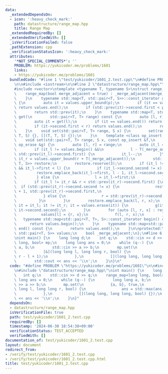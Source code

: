 ```yaml
---
data:
  _extendedDependsOn:
  - icon: ':heavy_check_mark:'
    path: datastructure/range_map.hpp
    title: Range Map
  _extendedRequiredBy: []
  _extendedVerifiedWith: []
  _isVerificationFailed: false
  _pathExtension: cpp
  _verificationStatusIcon: ':heavy_check_mark:'
  attributes:
    '*NOT_SPECIAL_COMMENTS*': ''
    PROBLEM: https://yukicoder.me/problems/1601
    links:
    - https://yukicoder.me/problems/1601
  bundledCode: "#line 1 \"test/yukicoder/1601_2.test.cpp\"\n#define PROBLEM \"https://yukicoder.me/problems/1601\"\
    \n\n#include <iostream>\n\n#line 2 \"datastructure/range_map.hpp\"\n#include <map>\n\
    #include <vector>\ntemplate <typename T, typename S>\nstruct range_map {\npublic:\n\
    \    range_map(bool merge_adjacent = true) : _merge_adjacent(merge_adjacent) {\n\
    \    }\n    typename std::map<T, std::pair<T, S>>::const_iterator get(T p) const\
    \ {\n        auto it = values.upper_bound(p);\n        if (it == values.begin())\
    \ return values.end();\n        if (std::prev(it)->second.first < p) return values.end();\n\
    \        return std::prev(it);\n    }\n    typename std::map<T, std::pair<T, S>>::const_iterator\
    \ get(\n        std::pair<T, T> range) const {\n        auto [l, r] = range;\n\
    \        auto it = get(l);\n        if (it == values.end()) return values.end();\n\
    \        if (it->second.first < r) return values.end();\n        return it;\n\
    \    }\n    void set(std::pair<T, T> range, S x) {\n        set(range, x, [](T,\
    \ T, S) {}, [](T, T, S) {});\n    }\n    template <class op_insert, class op_erase>\n\
    \    void set(std::pair<T, T> range, S x, const op_insert &f,\n             const\
    \ op_erase &g) {\n        auto [l, r] = range;\n        auto it_l = values.upper_bound(l);\n\
    \        if (it_l != values.begin() &&\n            l - T(_merge_adjacent) <=\
    \ std::prev(it_l)->second.first) {\n            it_l--;\n        }\n        auto\
    \ it_r = values.upper_bound(r + T(_merge_adjacent));\n        std::vector<std::tuple<T,\
    \ T, S>> restore;\n        restore.reserve(3);\n        if (it_l != values.end()\
    \ && it_l->first < l) {\n            if (it_l->second.second != x) {\n       \
    \         restore.emplace_back(it_l->first, l - 1, it_l->second.second);\n   \
    \         } else {\n                l = it_l->first;\n            }\n        }\n\
    \        if (it_l != it_r && r < std::prev(it_r)->second.first) {\n          \
    \  if (std::prev(it_r)->second.second != x) {\n                restore.emplace_back(r\
    \ + 1, std::prev(it_r)->second.first,\n                                     std::prev(it_r)->second.second);\n\
    \            } else {\n                r = std::prev(it_r)->second.first;\n  \
    \          }\n        }\n        restore.emplace_back(l, r, x);\n        for (auto\
    \ it = it_l; it != it_r; it = values.erase(it)) {\n            g(it->first, it->second.first,\
    \ it->second.second);\n        }\n        for (auto [l, r, x] : restore) {\n \
    \           values[l] = {r, x};\n            f(l, r, x);\n        }\n    }\n \
    \   typename std::map<std::pair<T, T>, S>::const_iterator begin() const {\n  \
    \      return values.begin();\n    }\n    typename std::map<std::pair<T, T>, S>::const_iterator\
    \ end() const {\n        return values.end();\n    }\n\nprotected:\n    std::map<T,\
    \ std::pair<T, S>> values;\n    bool _merge_adjacent;\n};\n#line 6 \"test/yukicoder/1601_2.test.cpp\"\
    \nint main() {\n    long long d;\n    int q;\n    std::cin >> d >> q;\n    range_map<long\
    \ long, bool> mp;\n    long long ans = 0;\n    while (q--) {\n        long long\
    \ a, b;\n        std::cin >> a >> b;\n        mp.set(\n            {a, b}, true,\n\
    \            [&](long long l, long long r, bool) {\n                ans = std::max(ans,\
    \ r - l + 1);\n            },\n            [](long long, long long, bool) {});\n\
    \        std::cout << ans << '\\n';\n    }\n}\n"
  code: "#define PROBLEM \"https://yukicoder.me/problems/1601\"\n\n#include <iostream>\n\
    \n#include \"datastructure/range_map.hpp\"\nint main() {\n    long long d;\n \
    \   int q;\n    std::cin >> d >> q;\n    range_map<long long, bool> mp;\n    long\
    \ long ans = 0;\n    while (q--) {\n        long long a, b;\n        std::cin\
    \ >> a >> b;\n        mp.set(\n            {a, b}, true,\n            [&](long\
    \ long l, long long r, bool) {\n                ans = std::max(ans, r - l + 1);\n\
    \            },\n            [](long long, long long, bool) {});\n        std::cout\
    \ << ans << '\\n';\n    }\n}"
  dependsOn:
  - datastructure/range_map.hpp
  isVerificationFile: true
  path: test/yukicoder/1601_2.test.cpp
  requiredBy: []
  timestamp: '2024-06-30 18:54:38+09:00'
  verificationStatus: TEST_ACCEPTED
  verifiedWith: []
documentation_of: test/yukicoder/1601_2.test.cpp
layout: document
redirect_from:
- /verify/test/yukicoder/1601_2.test.cpp
- /verify/test/yukicoder/1601_2.test.cpp.html
title: test/yukicoder/1601_2.test.cpp
---
```

